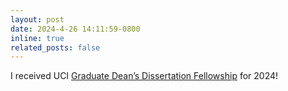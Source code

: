 ```yaml
---
layout: post
date: 2024-4-26 14:11:59-0800
inline: true
related_posts: false
---
```


I received UCI [Graduate Dean’s Dissertation Fellowship](https://grad.uci.edu/fellowships/graduate-deans-dissertation-fellowship-i/) for 2024!
